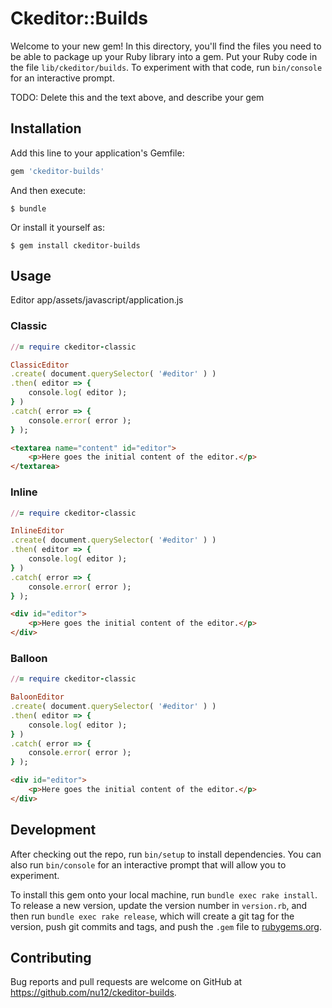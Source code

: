 # Ckeditor::Builds

Welcome to your new gem! In this directory, you'll find the files you need to be able to package up your Ruby library into a gem. Put your Ruby code in the file `lib/ckeditor/builds`. To experiment with that code, run `bin/console` for an interactive prompt.

TODO: Delete this and the text above, and describe your gem

## Installation

Add this line to your application's Gemfile:

```ruby
gem 'ckeditor-builds'
```

And then execute:

    $ bundle

Or install it yourself as:

    $ gem install ckeditor-builds

## Usage

Editor app/assets/javascript/application.js

### Classic
```ruby
//= require ckeditor-classic

ClassicEditor
.create( document.querySelector( '#editor' ) )
.then( editor => {
    console.log( editor );
} )
.catch( error => {
    console.error( error );
} );
```

```html
<textarea name="content" id="editor">
    <p>Here goes the initial content of the editor.</p>
</textarea>
```

### Inline
```ruby
//= require ckeditor-classic

InlineEditor
.create( document.querySelector( '#editor' ) )
.then( editor => {
    console.log( editor );
} )
.catch( error => {
    console.error( error );
} );
```

```html
<div id="editor">
    <p>Here goes the initial content of the editor.</p>
</div>
```

### Balloon
```ruby
//= require ckeditor-classic

BaloonEditor
.create( document.querySelector( '#editor' ) )
.then( editor => {
    console.log( editor );
} )
.catch( error => {
    console.error( error );
} );
```

```html
<div id="editor">
    <p>Here goes the initial content of the editor.</p>
</div>
```

## Development

After checking out the repo, run `bin/setup` to install dependencies. You can also run `bin/console` for an interactive prompt that will allow you to experiment.

To install this gem onto your local machine, run `bundle exec rake install`. To release a new version, update the version number in `version.rb`, and then run `bundle exec rake release`, which will create a git tag for the version, push git commits and tags, and push the `.gem` file to [rubygems.org](https://rubygems.org).

## Contributing

Bug reports and pull requests are welcome on GitHub at https://github.com/nu12/ckeditor-builds.
